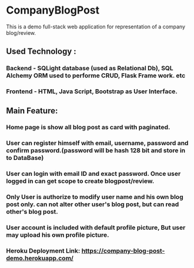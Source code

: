 # CompanyBlogPost
This is a demo full-stack web application for representation of a company blog/review.
## Used Technology :
### Backend - SQLight database (used as Relational Db), SQL Alchemy ORM used to performe CRUD, Flask Frame work. etc
### Frontend - HTML, Java Script, Bootstrap as User Interface.
## Main Feature:
### Home page is show all blog post as card with paginated.
### User can register himself with email, username, password and confirm password.(password will be hash 128 bit and store in to DataBase)
### User can login with email ID and exact password. Once user logged in can get scope to create blogpost/review.
### Only User is authorize to modify user name and his own blog post only. can not alter other user's blog post, but can read other's blog post.
### User account is included with default profile picture, But user may upload his own profile picture.
### Heroku Deployment Link: https://company-blog-post-demo.herokuapp.com/
